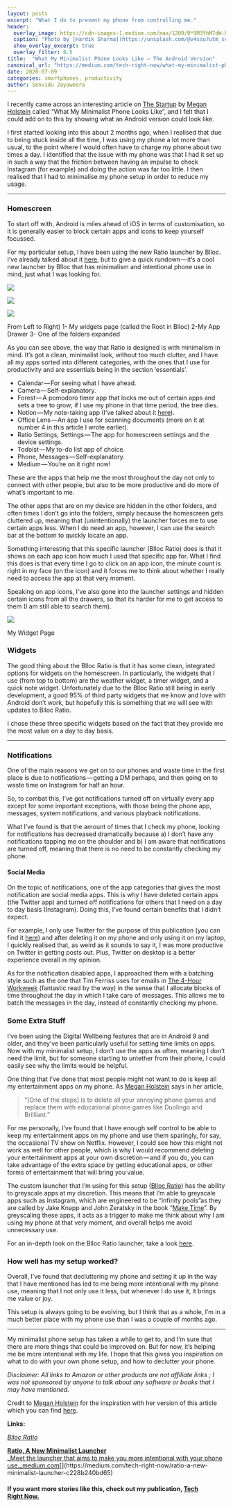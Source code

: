 ```yaml
---
layout: posts
excerpt: "What I do to prevent my phone from controlling me."
header: 
  overlay_image: https://cdn-images-1.medium.com/max/1200/0*9M3YhM7dW-hD-dAN
  caption: "Photo by [Hardik Sharma](https://unsplash.com/@v4ssu?utm_source=medium&utm_medium=referral) on [Unsplash](https://unsplash.com?utm_source=medium&utm_medium=referral)"
  show_overlay_excerpt: true
  overlay_filter: 0.5 
title:  "What My Minimalist Phone Looks Like — The Android Version"
canonical_url: "https://medium.com/tech-right-now/what-my-minimalist-phone-looks-like-the-android-version-13cc0e4605ee"
date: 2020-07-09
categories: smartphones, productivity 
author: Senvidu Jayaweera
---
```

I recently came across an interesting article on [The Startup](https://medium.com/swlh) by [Megan Holstein](https://medium.com/u/b0479bd1cc08) called “What My Minimalist Phone Looks Like”, and I felt that I could add on to this by showing what an Android version could look like.

I first started looking into this about 2 months ago, when I realised that due to being stuck inside all the time, I was using my phone a lot more than usual, to the point where I would often have to charge my phone about two times a day. I identified that the issue with my phone was that I had it set up in such a way that the friction between having an impulse to check Instagram (for example) and doing the action was far too little. I then realised that I had to minimalise my phone setup in order to reduce my usage.

---

### Homescreen

To start off with, Android is miles ahead of iOS in terms of customisation, so it is generally easier to block certain apps and icons to keep yourself focussed.

For my particular setup, I have been using the new Ratio launcher by Blloc. I’ve already talked about it [here](https://medium.com/tech-right-now/ratio-a-new-minimalist-launcher-c228b240bd65), but to give a quick rundown — it’s a cool new launcher by Blloc that has minimalism and intentional phone use in mind, just what I was looking for.

![](https://cdn-images-1.medium.com/max/600/1*Z7A0FrowYzxLsD1yUIXK_A.png)

![](https://cdn-images-1.medium.com/max/600/1*M_-EHLiLD_hXJY2yv0GrhQ.png)

![](https://cdn-images-1.medium.com/max/600/1*Yyk5tLFkg-UrRf_jM0MP1Q.png)

From Left to Right) 1- My widgets page (called the Root in Blloc) 2-My App Drawer 3- One of the folders expanded

As you can see above, the way that Ratio is designed is with minimalism in mind. It’s got a clean, minimalist look, without too much clutter, and I have all my apps sorted into different categories, with the ones that I use for productivity and are essentials being in the section ‘essentials’.

-   Calendar — For seeing what I have ahead.
-   Camera — Self-explanatory.
-   Forest — A pomodoro timer app that locks me out of certain apps and sets a tree to grow; if I use my phone in that time period, the tree dies.
-   Notion — My note-taking app (I’ve talked about it [here](https://medium.com/tech-right-now/notion-and-the-value-of-delight-26618b5f725c)).
-   Office Lens — An app I use for scanning documents (more on it at number 4 in this article I wrote earlier).
-   Ratio Settings, Settings — The app for homescreen settings and the device settings.
-   Todoist — My to-do list app of choice.
-   Phone, Messages — Self-explanatory.
-   Medium — You’re on it right now!

These are the apps that help me the most throughout the day not only to connect with other people, but also to be more productive and do more of what’s important to me.

The other apps that are on my device are hidden in the other folders, and often times I don’t go into the folders, simply because the homescreen gets cluttered up, meaning that (unintentionally) the launcher forces me to use certain apps less. When I do need an app, however, I can use the search bar at the bottom to quickly locate an app.

Something interesting that this specific launcher (Blloc Ratio) does is that it shows on each app icon how much I used that specific app for. What I find this does is that every time I go to click on an app icon, the minute count is right in my face (on the icon) and it forces me to think about whether I really need to access the app at that very moment.

Speaking on app icons, I’ve also gone into the launcher settings and hidden certain icons from all the drawers, so that its harder for me to get access to them (I am still able to search them).

![](https://cdn-images-1.medium.com/max/900/1*NKC1IyTKh4EP9EnagWMkRg.png)

My Widget Page

### Widgets

The good thing about the Blloc Ratio is that it has some clean, integrated options for widgets on the homescreen. In particularly, the widgets that I use (from top to bottom) are the weather widget, a timer widget, and a quick note widget. Unfortunately due to the Blloc Ratio still being in early development, a good 95% of third party widgets that we know and love with Android don’t work, but hopefully this is something that we will see with updates to Blloc Ratio.

I chose these three specific widgets based on the fact that they provide me the most value on a day to day basis.

---

### Notifications

One of the main reasons we get on to our phones and waste time in the first place is due to notifications — getting a DM perhaps, and then going on to waste time on Instagram for half an hour.

So, to combat this, I’ve got notifications turned off on virtually every app except for some important exceptions, with those being the phone app, messages, system notifications, and various playback notifications.

What I’ve found is that the amount of times that I check my phone, looking for notifications has decreased dramatically because a) I don’t have any notifications tapping me on the shoulder and b) I am aware that notifications are turned off, meaning that there is no need to be constantly checking my phone.

#### Social Media

On the topic of notifications, one of the app categories that gives the most notification are social media apps. This is why I have deleted certain apps (the Twitter app) and turned off notifications for others that I need on a day to day basis (Instagram). Doing this, I’ve found certain benefits that I didn’t expect.

For example, I only use Twitter for the purpose of this publication (you can find it [here](https://twitter.com/TechRightNow1)) and after deleting it on my phone and only using it on my laptop, I quickly realised that, as weird as it sounds to say it, I was more productive on Twitter in getting posts out. Plus, Twitter on desktop is a better experience overall in my opinion.

As for the notification disabled apps, I approached them with a batching style such as the one that Tim Ferriss uses for emails in [The 4-Hour Workweek](https://www.amazon.com.au/4-Hour-Work-Week-Escape-Anywhere/dp/0091929113/ref=asc_df_0091929113/?tag=googleshopdsk-22&linkCode=df0&hvadid=341744868201&hvpos=&hvnetw=g&hvrand=1505086795822087528&hvpone=&hvptwo=&hvqmt=&hvdev=c&hvdvcmdl=&hvlocint=&hvlocphy=9071448&hvtargid=pla-364195442764&psc=1) (fantastic read by the way) in the sense that I allocate blocks of time throughout the day in which I take care of messages. This allows me to batch the messages in the day, instead of constantly checking my phone.

### Some Extra Stuff

I’ve been using the Digital Wellbeing features that are in Android 9 and older, and they’ve been particularly useful for setting time limits on apps. Now with my minimalist setup, I don’t use the apps as often, meaning I don’t need the limit, but for someone starting to untether from their phone, I could easily see why the limits would be helpful.

One thing that I’ve done that most people might not want to do is keep all my entertainment apps on my phone. As [Megan Holstein](https://medium.com/u/b0479bd1cc08) says in her article,

> “\[One of the steps\] is to delete all your annoying phone games and replace them with educational phone games like Duolingo and Brilliant.”

For me personally, I’ve found that I have enough self control to be able to keep my entertainment apps on my phone and use them sparingly, for say, the occasional TV show on Netflix. However, I could see how this might not work as well for other people, which is why I would recommend deleting your entertainment apps at your own discretion — and if you do, you can take advantage of the extra space by getting educational apps, or other forms of entertainment that will bring you value.

The custom launcher that I’m using for this setup ([Blloc Ratio](https://blloc.com/)) has the ability to greyscale apps at my discretion. This means that I’m able to greyscale apps such as Instagram, which are engineered to be “infinity pools”as they are called by Jake Knapp and John Zeratsky in the book “[Make Time](https://www.amazon.com.au/Make-Time-focus-matters-every-ebook/dp/B079SWFVPC)”. By greyscaling these apps, it acts as a trigger to make me think about why I am using my phone at that very moment, and overall helps me avoid unnecessary use.

For an in-depth look on the Blloc Ratio launcher, take a look [here](https://medium.com/tech-right-now/ratio-a-new-minimalist-launcher-c228b240bd65).

### How well has my setup worked?

Overall, I’ve found that decluttering my phone and setting it up in the way that I have mentioned has led to me being more intentional with my phone use, meaning that I not only use it less, but whenever I do use it, it brings me value or joy.

This setup is always going to be evolving, but I think that as a whole, I’m in a much better place with my phone use than I was a couple of months ago.

---

My minimalist phone setup has taken a while to get to, and I’m sure that there are more things that could be improved on. But for now, it’s helping me be more intentional with my life. I hope that this gives you inspiration on what to do with your own phone setup, and how to declutter your phone.



_Disclaimer: All links to Amazon or other products are not affiliate links ; I was not sponsored by anyone to talk about any software or books that I may have mentioned._

Credit to [Megan Holstein](https://medium.com/u/b0479bd1cc08) for the inspiration with her version of this article which you can find [here](https://medium.com/swlh/what-my-minimalist-phone-looks-like-c0fd0180b125).

**Links:**

[_Blloc Ratio_](http://blloc.com)

[**Ratio, A New Minimalist Launcher**  
_Meet the launcher that aims to make you more intentional with your phone use._medium.com](https://medium.com/tech-right-now/ratio-a-new-minimalist-launcher-c228b240bd65 "https://medium.com/tech-right-now/ratio-a-new-minimalist-launcher-c228b240bd65")[](https://medium.com/tech-right-now/ratio-a-new-minimalist-launcher-c228b240bd65)

#### If you want more stories like this, check out my publication, [Tech Right Now.](https://medium.com/tech-right-now)

